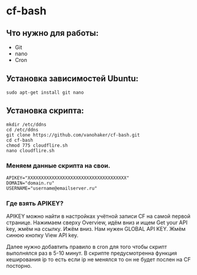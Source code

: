 # cf-bash

Что нужно для работы:
---------------------

- Git
- nano
- Cron

Установка зависимостей Ubuntu:
------------------------------

```
sudo apt-get install git nano
```

Установка скрипта:
------------------

```
mkdir /etc/ddns
cd /etc/ddns
git clone https://github.com/vanohaker/cf-bash.git
cd cf-bash
chmod 775 cloudflire.sh
nano cloudflire.sh
```

### Меняем данные скрипта на свои.

```
APIKEY="XXXXXXXXXXXXXXXXXXXXXXXXXXXXXXXXXXXXX"
DOMAIN="domain.ru"
USERNAME="username@emailserver.ru"
```

### Где взять APIKEY?
APIKEY можно найти в настройках учётной записи CF на самой первой странице. 
Нажимаем сверху Overview, идём вниз и ищем Get your API key, жмём на ссылку.
Ижём вниз. Нам нужен GLOBAL API KEY. Жмём синюю кнопку View API key.

Далее нужно добавтить правило в cron для того чтобы скрипт выполнялся раз в 5-10 минут.
В скрипте предусмотренна функция кеширования ip то есть если ip не менялся то он не будет 
послен на CF посторно.
